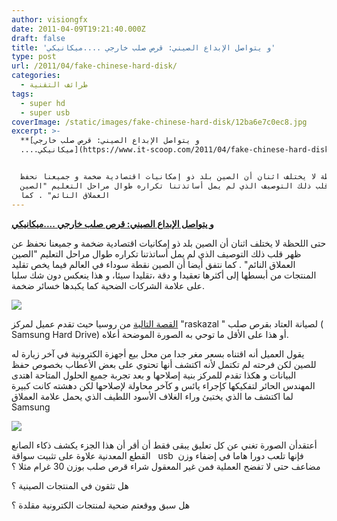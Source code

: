 ```yaml
---
author: visiongfx
date: 2011-04-09T19:21:40.000Z
draft: false
title: 'و يتواصل الإبداع الصيني: قرص صلب خارجي ....ميكانيكي'
type: post
url: /2011/04/fake-chinese-hard-disk/
categories:
  - طرائف التقنية
tags:
  - super hd
  - super usb
coverImage: /static/images/fake-chinese-hard-disk/12ba6e7c0ec8.jpg
excerpt: >-
  **[و يتواصل الإبداع الصيني: قرص صلب خارجي
  ....ميكانيكي](https://www.it-scoop.com/2011/04/fake-chinese-hard-disk)**


  حتى اللحظة لا يختلف اثنان أن الصين بلد ذو إمكانيات اقتصادية ضخمة و جميعنا نحفظ
  عن ظهر قلب ذلك التوصيف الذي لم يمل أساتذتنا تكراره طوال مراحل التعليم "الصين
  العملاق النائم" . كما
---
```

**[و يتواصل الإبداع الصيني: قرص صلب خارجي ....ميكانيكي](https://www.it-scoop.com/2011/04/fake-chinese-hard-disk)**

حتى اللحظة لا يختلف اثنان أن الصين بلد ذو إمكانيات اقتصادية ضخمة و جميعنا نحفظ عن ظهر قلب ذلك التوصيف الذي لم يمل أساتذتنا تكراره طوال مراحل التعليم "الصين العملاق النائم" . كما نتفق أيضا أن الصين نقطة سوداء في العالم فيما يخص تقليد المنتجات من أبسطها إلى أكثرها تعقيدا و دقة ،تقليدا سيئا، و هذا ينعكس دون شك سلبا على علامة الشركات الضحية كما يكبدها خسائر ضخمة.

![](/static/images/fake-chinese-hard-disk/12ba6e7c0ec8.jpg)

[القصة التالية](http://www.forum.minolta-club.ru/showthread.php?t=42449) من روسيا حيث تقدم عميل لمركز "raskazal " لصيانة العتاد بقرص صلب ( Samsung Hard Drive) أو هذا على الأقل ما توحي به الصورة الموضحة أعلاه.

يقول العميل أنه اقتناه بسعر مغر جدا من محل بيع أجهزة الكترونية في آخر زيارة له للصين لكن فرحته لم تكتمل لأنه اكتشف أنها تحتوي على بعض الأعطاب بخصوص حفظ البيانات و هكذا تقدم للمركز بنية إصلاحها و بعد تجربة جميع الحلول المتاحة اهتدى المهندس الحائر لتفكيكها كإجراء يائس و كآخر محاولة لإصلاحها لكن دهشته كانت كبيرة لما اكتشف ما الذي يختبئ وراء الغلاف الأسود اللطيف الذي يحمل علامة العملاق Samsung

![](/static/images/fake-chinese-hard-disk/654f43d71508.jpg)

أعتقدأن الصورة تغني عن كل تعليق يبقى فقط أن أقر أن هذا الجزء يكشف ذكاء الصانع القطع المعدنية علاوة على تثبيت سواقة   usb  فإنها تلعب دورا هاما في إضفاء وزن مضاعف حتى لا تفضح العملية فمن غير المعقول شراء قرص صلب بوزن 30 غرام مثلا ؟

هل تثقون في المنتجات الصينية ؟

هل سبق ووقعتم ضحية لمنتجات الكترونية مقلدة ؟
